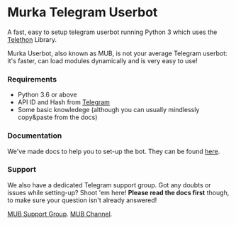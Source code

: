 # Murka Telegram Userbot
A fast, easy to setup telegram userbot running Python 3 which uses the [Telethon](https://github.com/LonamiWebs/Telethon/) Library.

Murka Userbot, also known as MUB, is not your average Telegram userbot: it's faster, can load modules dynamically and is very easy to use!

### Requirements
- Python 3.6 or above
- API ID and Hash from [Telegram](https://my.telegram.org/apps)
- Some basic knowledege (although you can usually mindlessly copy&paste from the docs)

### Documentation
We've made docs to help you to set-up the bot.
They can be found [here](https://murka.ssniper1.ml).

### Support
We also have a dedicated Telegram support group. Got any doubts or issues while setting-up? Shoot 'em here! **Please read the docs first** though, to make sure your question isn't already answered!

[MUB Support Group](https://t.me/MurkaUserBot_ua "Telegram").
[MUB Channel](https://t.me/MurkaUserBot "Telegram").
